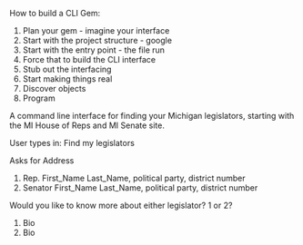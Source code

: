 How to build a CLI Gem:

1. Plan your gem - imagine your interface
2. Start with the project structure - google
3. Start with the entry point - the file run
4. Force that to build the CLI interface
5. Stub out the interfacing
6. Start making things real
7. Discover objects
8. Program

A command line interface for finding your Michigan legislators, starting with the MI House of Reps and MI Senate site.

User types in: Find my legislators

Asks for Address

1. Rep. First_Name Last_Name, political party, district number
2. Senator First_Name Last_Name, political party, district number

Would you like to know more about either legislator?
1 or 2?

1. Bio
2. Bio
